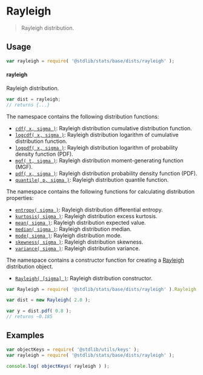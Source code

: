 <!--

@license Apache-2.0

Copyright (c) 2018 The Stdlib Authors.

Licensed under the Apache License, Version 2.0 (the "License");
you may not use this file except in compliance with the License.
You may obtain a copy of the License at

   http://www.apache.org/licenses/LICENSE-2.0

Unless required by applicable law or agreed to in writing, software
distributed under the License is distributed on an "AS IS" BASIS,
WITHOUT WARRANTIES OR CONDITIONS OF ANY KIND, either express or implied.
See the License for the specific language governing permissions and
limitations under the License.

-->

# Rayleigh

> Rayleigh distribution.

<section class="usage">

## Usage

```javascript
var rayleigh = require( '@stdlib/stats/base/dists/rayleigh' );
```

#### rayleigh

Rayleigh distribution.

```javascript
var dist = rayleigh;
// returns {...}
```

The namespace contains the following distribution functions:

<!-- <toc pattern="*+(cdf|pdf|mgf|quantile)*"> -->

<div class="namespace-toc">

-   <span class="signature">[`cdf( x, sigma )`][@stdlib/stats/base/dists/rayleigh/cdf]</span><span class="delimiter">: </span><span class="description">Rayleigh distribution cumulative distribution function.</span>
-   <span class="signature">[`logcdf( x, sigma )`][@stdlib/stats/base/dists/rayleigh/logcdf]</span><span class="delimiter">: </span><span class="description">Rayleigh distribution logarithm of cumulative distribution function.</span>
-   <span class="signature">[`logpdf( x, sigma )`][@stdlib/stats/base/dists/rayleigh/logpdf]</span><span class="delimiter">: </span><span class="description">Rayleigh distribution logarithm of probability density function (PDF).</span>
-   <span class="signature">[`mgf( t, sigma )`][@stdlib/stats/base/dists/rayleigh/mgf]</span><span class="delimiter">: </span><span class="description">Rayleigh distribution moment-generating function (MGF).</span>
-   <span class="signature">[`pdf( x, sigma )`][@stdlib/stats/base/dists/rayleigh/pdf]</span><span class="delimiter">: </span><span class="description">Rayleigh distribution probability density function (PDF).</span>
-   <span class="signature">[`quantile( p, sigma )`][@stdlib/stats/base/dists/rayleigh/quantile]</span><span class="delimiter">: </span><span class="description">Rayleigh distribution quantile function.</span>

</div>

<!-- </toc> -->

The namespace contains the following functions for calculating distribution properties:

<!-- <toc pattern="*+(entropy|kurtosis|mean|median|mode|skewness|stdev|variance)*"> -->

<div class="namespace-toc">

-   <span class="signature">[`entropy( sigma )`][@stdlib/stats/base/dists/rayleigh/entropy]</span><span class="delimiter">: </span><span class="description">Rayleigh distribution differential entropy.</span>
-   <span class="signature">[`kurtosis( sigma )`][@stdlib/stats/base/dists/rayleigh/kurtosis]</span><span class="delimiter">: </span><span class="description">Rayleigh distribution excess kurtosis.</span>
-   <span class="signature">[`mean( sigma )`][@stdlib/stats/base/dists/rayleigh/mean]</span><span class="delimiter">: </span><span class="description">Rayleigh distribution expected value.</span>
-   <span class="signature">[`median( sigma )`][@stdlib/stats/base/dists/rayleigh/median]</span><span class="delimiter">: </span><span class="description">Rayleigh distribution median.</span>
-   <span class="signature">[`mode( sigma )`][@stdlib/stats/base/dists/rayleigh/mode]</span><span class="delimiter">: </span><span class="description">Rayleigh distribution mode.</span>
-   <span class="signature">[`skewness( sigma )`][@stdlib/stats/base/dists/rayleigh/skewness]</span><span class="delimiter">: </span><span class="description">Rayleigh distribution skewness.</span>
-   <span class="signature">[`variance( sigma )`][@stdlib/stats/base/dists/rayleigh/variance]</span><span class="delimiter">: </span><span class="description">Rayleigh distribution variance.</span>

</div>

<!-- </toc> -->

The namespace contains a constructor function for creating a [Rayleigh][rayleigh-distribution] distribution object.

<!-- <toc pattern="*ctor*"> -->

<div class="namespace-toc">

-   <span class="signature">[`Rayleigh( [sigma] )`][@stdlib/stats/base/dists/rayleigh/ctor]</span><span class="delimiter">: </span><span class="description">Rayleigh distribution constructor.</span>

</div>

<!-- </toc> -->

```javascript
var Rayleigh = require( '@stdlib/stats/base/dists/rayleigh' ).Rayleigh;

var dist = new Rayleigh( 2.0 );

var y = dist.pdf( 0.8 );
// returns ~0.185
```

</section>

<!-- /.usage -->

<section class="examples">

## Examples

<!-- TODO: better examples -->

<!-- eslint no-undef: "error" -->

```javascript
var objectKeys = require( '@stdlib/utils/keys' );
var rayleigh = require( '@stdlib/stats/base/dists/rayleigh' );

console.log( objectKeys( rayleigh ) );
```

</section>

<!-- /.examples -->

<section class="links">

[rayleigh-distribution]: https://en.wikipedia.org/wiki/Rayleigh_distribution

<!-- <toc-links> -->

[@stdlib/stats/base/dists/rayleigh/ctor]: https://www.npmjs.com/package/@stdlib/stats/tree/main/base/dists/rayleigh/ctor

[@stdlib/stats/base/dists/rayleigh/entropy]: https://www.npmjs.com/package/@stdlib/stats/tree/main/base/dists/rayleigh/entropy

[@stdlib/stats/base/dists/rayleigh/kurtosis]: https://www.npmjs.com/package/@stdlib/stats/tree/main/base/dists/rayleigh/kurtosis

[@stdlib/stats/base/dists/rayleigh/mean]: https://www.npmjs.com/package/@stdlib/stats/tree/main/base/dists/rayleigh/mean

[@stdlib/stats/base/dists/rayleigh/median]: https://www.npmjs.com/package/@stdlib/stats/tree/main/base/dists/rayleigh/median

[@stdlib/stats/base/dists/rayleigh/mode]: https://www.npmjs.com/package/@stdlib/stats/tree/main/base/dists/rayleigh/mode

[@stdlib/stats/base/dists/rayleigh/skewness]: https://www.npmjs.com/package/@stdlib/stats/tree/main/base/dists/rayleigh/skewness

[@stdlib/stats/base/dists/rayleigh/variance]: https://www.npmjs.com/package/@stdlib/stats/tree/main/base/dists/rayleigh/variance

[@stdlib/stats/base/dists/rayleigh/cdf]: https://www.npmjs.com/package/@stdlib/stats/tree/main/base/dists/rayleigh/cdf

[@stdlib/stats/base/dists/rayleigh/logcdf]: https://www.npmjs.com/package/@stdlib/stats/tree/main/base/dists/rayleigh/logcdf

[@stdlib/stats/base/dists/rayleigh/logpdf]: https://www.npmjs.com/package/@stdlib/stats/tree/main/base/dists/rayleigh/logpdf

[@stdlib/stats/base/dists/rayleigh/mgf]: https://www.npmjs.com/package/@stdlib/stats/tree/main/base/dists/rayleigh/mgf

[@stdlib/stats/base/dists/rayleigh/pdf]: https://www.npmjs.com/package/@stdlib/stats/tree/main/base/dists/rayleigh/pdf

[@stdlib/stats/base/dists/rayleigh/quantile]: https://www.npmjs.com/package/@stdlib/stats/tree/main/base/dists/rayleigh/quantile

<!-- </toc-links> -->

</section>

<!-- /.links -->
